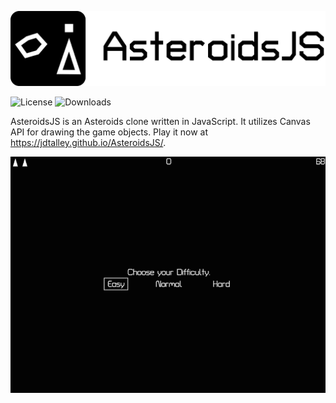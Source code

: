 ![Logo](img/logo-text.png) 

![License](https://img.shields.io/github/license/jdtalley/asteroidsjs) ![Downloads](https://img.shields.io/github/downloads/JDTalley/AsteroidsJS/total)

AsteroidsJS is an Asteroids clone written in JavaScript. It utilizes Canvas API for drawing the game objects. Play it now at https://jdtalley.github.io/AsteroidsJS/.

![GIF demo](img/ajsgif1.gif)


